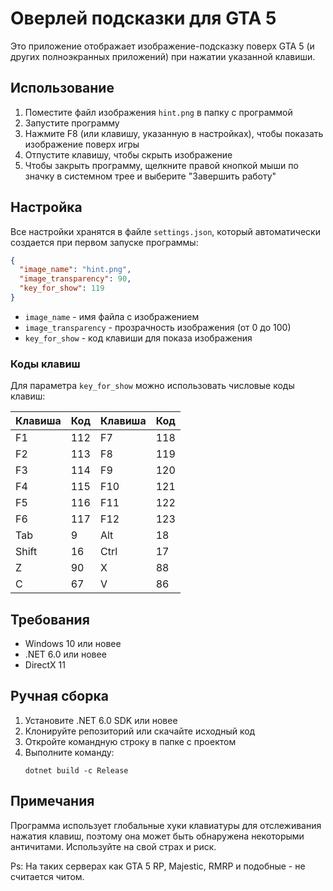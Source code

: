 # Оверлей подсказки для GTA 5

Это приложение отображает изображение-подсказку поверх GTA 5 (и других полноэкранных приложений) при нажатии указанной клавиши.

## Использование

1. Поместите файл изображения `hint.png` в папку с программой
2. Запустите программу
3. Нажмите F8 (или клавишу, указанную в настройках), чтобы показать изображение поверх игры
4. Отпустите клавишу, чтобы скрыть изображение
5. Чтобы закрыть программу, щелкните правой кнопкой мыши по значку в системном трее и выберите "Завершить работу"

## Настройка

Все настройки хранятся в файле `settings.json`, который автоматически создается при первом запуске программы:

```json
{
  "image_name": "hint.png",
  "image_transparency": 90,
  "key_for_show": 119
}
```

- `image_name` - имя файла с изображением
- `image_transparency` - прозрачность изображения (от 0 до 100)
- `key_for_show` - код клавиши для показа изображения

### Коды клавиш

Для параметра `key_for_show` можно использовать числовые коды клавиш:

| Клавиша | Код | Клавиша | Код |
| ------- | --- | ------- | --- |
| F1      | 112 | F7      | 118 |
| F2      | 113 | F8      | 119 |
| F3      | 114 | F9      | 120 |
| F4      | 115 | F10     | 121 |
| F5      | 116 | F11     | 122 |
| F6      | 117 | F12     | 123 |
| Tab     | 9   | Alt     | 18  |
| Shift   | 16  | Ctrl    | 17  |
| Z       | 90  | X       | 88  |
| C       | 67  | V       | 86  |

## Требования

- Windows 10 или новее
- .NET 6.0 или новее
- DirectX 11

## Ручная сборка

1. Установите .NET 6.0 SDK или новее
2. Клонируйте репозиторий или скачайте исходный код
3. Откройте командную строку в папке с проектом
4. Выполните команду:
   ```
   dotnet build -c Release
   ```

## Примечания

Программа использует глобальные хуки клавиатуры для отслеживания нажатия клавиш, поэтому она может быть обнаружена некоторыми античитами. Используйте на свой страх и риск.

Ps: На таких серверах как GTA 5 RP, Majestic, RMRP и подобные - не считается читом.
